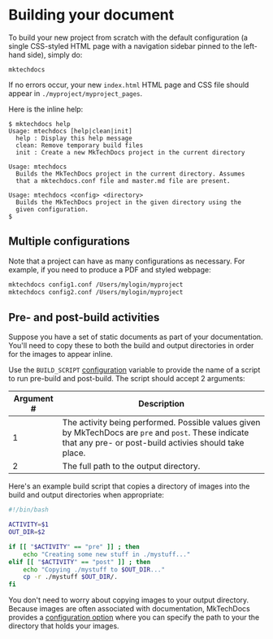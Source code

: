 # Building your document

To build your new project from scratch with the default configuration (a single CSS-styled HTML page with a navigation sidebar pinned to the left-hand side), simply do:

``` {.bash}
mktechdocs
```

If no errors occur, your new `index.html` HTML page and CSS file should appear in `./myproject/myproject_pages`.

Here is the inline help:

```
$ mktechdocs help
Usage: mtechdocs [help|clean|init]
  help : Display this help message
  clean: Remove temporary build files
  init : Create a new MkTechDocs project in the current directory

Usage: mtechdocs
  Builds the MkTechDocs project in the current directory. Assumes
  that a mktechdocs.conf file and master.md file are present.

Usage: mtechdocs <config> <directory>
  Builds the MkTechDocs project in the given directory using the
  given configuration.
$
```

## Multiple configurations

Note that a project can have as many configurations as necessary. For example, if you need to produce a PDF and styled webpage:

```bash
mktechdocs config1.conf /Users/mylogin/myproject
mktechdocs config2.conf /Users/mylogin/myproject
```

## Pre- and post-build activities

Suppose you have a set of static documents as part of your documentation. You'll need to copy these to both the build and output directories in order for the images to appear inline.

Use the `BUILD_SCRIPT` [configuration](configuration.html#advanced-configuration) variable to provide the name of a script to run pre-build and post-build. The script should accept 2 arguments:

|Argument #|Description                                     |
|----------|------------------------------------------------|
|1|The activity being performed. Possible values given by MkTechDocs are `pre` and `post`. These indicate that any pre- or post-build activies should take place.|
|2|The full path to the output directory.|

Here's an example build script that copies a directory of images into the build and output directories when appropriate:

```bash
#!/bin/bash

ACTIVITY=$1
OUT_DIR=$2

if [[ "$ACTIVITY" == "pre" ]] ; then
	echo "Creating some new stuff in ./mystuff..."
elif [[ "$ACTIVITY" == "post" ]] ; then
	echo "Copying ./mystuff to $OUT_DIR..."
	cp -r ./mystuff $OUT_DIR/.
fi
```

You don't need to worry about copying images to your output directory. Because images are often associated with documentation, MkTechDocs provides a [configuration option](configuration-options.html#simple-configuration) where you can specify the path to your the directory that holds your images.
